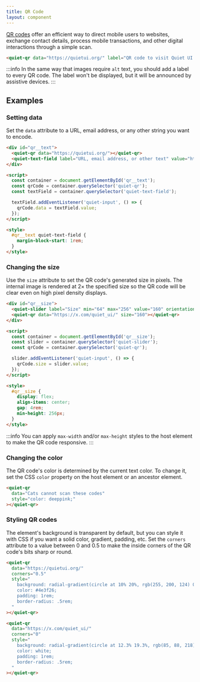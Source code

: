 ```yaml
---
title: QR Code
layout: component
---
```


[QR codes](https://www.qrcode.com/) offer an efficient way to direct mobile users to websites, exchange contact details, process mobile transactions, and other digital interactions through a simple scan.

```html {.example}
<quiet-qr data="https://quietui.org/" label="QR code to visit Quiet UI on the Web"></quiet-qr>
```

:::info
In the same way that images require `alt` text, you should add a label to every QR code. The label won't be displayed, but it will be announced by assistive devices.
:::

## Examples

### Setting data

Set the `data` attribute to a URL, email address, or any other string you want to encode.

```html {.example}
<div id="qr__text">
  <quiet-qr data="https://quietui.org/"></quiet-qr>
  <quiet-text-field label="URL, email address, or other text" value="https://quietui.org/" with-clear></quiet-text-field>
</div>

<script>
  const container = document.getElementById('qr__text');
  const qrCode = container.querySelector('quiet-qr');
  const textField = container.querySelector('quiet-text-field');

  textField.addEventListener('quiet-input', () => {
    qrCode.data = textField.value;
  });
</script>

<style>
  #qr__text quiet-text-field {
    margin-block-start: 1rem;
  }
</style>
```

### Changing the size

Use the `size` attribute to set the QR code's generated size in pixels. The internal image is rendered at 2&times; the specified size so the QR code will be clear even on high pixel density displays.

```html {.example}
<div id="qr__size">
  <quiet-slider label="Size" min="64" max="256" value="160" orientation="vertical" with-tooltip tooltip-placement="left"></quiet-slider>
  <quiet-qr data="https://x.com/quiet_ui/" size="160"></quiet-qr>
</div>

<script>
  const container = document.getElementById('qr__size');
  const slider = container.querySelector('quiet-slider');
  const qrCode = container.querySelector('quiet-qr');

  slider.addEventListener('quiet-input', () => {
    qrCode.size = slider.value;
  });
</script>

<style>
  #qr__size {
    display: flex;
    align-items: center;
    gap: 4rem;
    min-height: 256px;
  }
</style>
```

:::info
You can apply `max-width` and/or `max-height` styles to the host element to make the QR code responsive.
:::

### Changing the color

The QR code's color is determined by the current text color. To change it, set the CSS `color` property on the host element or an ancestor element.

```html {.example}
<quiet-qr 
  data="Cats cannot scan these codes" 
  style="color: deeppink;"
></quiet-qr>
```

### Styling QR codes

The element's background is transparent by default, but you can style it with CSS if you want a solid color, gradient, padding, etc. Set the `corners` attribute to a value between 0 and 0.5 to make the inside corners of the QR code's bits sharp or round.

```html {.example .flex-row}
<quiet-qr 
  data="https://quietui.org/" 
  corners="0.5"
  style="
    background: radial-gradient(circle at 10% 20%, rgb(255, 200, 124) 0%, rgb(252, 251, 121) 90%);
    color: #4e3f26;
    padding: 1rem;
    border-radius: .5rem;
  "
></quiet-qr>

<quiet-qr 
  data="https://x.com/quiet_ui/" 
  corners="0"
  style="
    background: radial-gradient(circle at 12.3% 19.3%, rgb(85, 88, 218) 0%, rgb(95, 209, 249) 100.2%);
    color: white;
    padding: 1rem;
    border-radius: .5rem;
  "
></quiet-qr>
```
